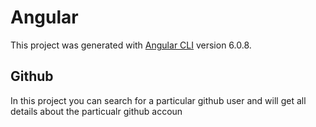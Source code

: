 # Angular

This project was generated with [Angular CLI](https://github.com/angular/angular-cli) version 6.0.8.

## Github

In this project you can search for a particular github user and will get all details about the particualr github accoun

